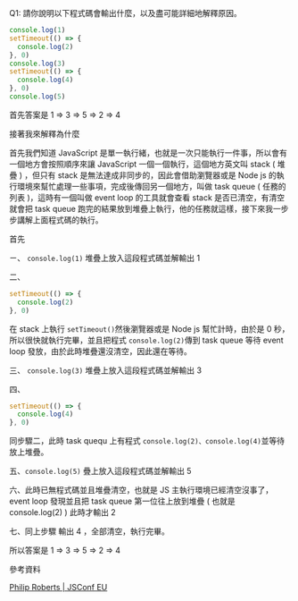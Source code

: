 Q1:  請你說明以下程式碼會輸出什麼，以及盡可能詳細地解釋原因。
```js
console.log(1)
setTimeout(() => {
  console.log(2)
}, 0)
console.log(3)
setTimeout(() => {
  console.log(4)
}, 0)
console.log(5)
```
首先答案是 1 => 3 => 5 => 2 => 4

接著我來解釋為什麼

首先我們知道 JavaScript 是單一執行緒，也就是一次只能執行一件事，所以會有一個地方會按照順序來讓 JavaScript 一個一個執行，這個地方英文叫 stack ( 堆疊 ) ，但只有 stack 是無法達成非同步的，因此會借助瀏覽器或是 Node js 的執行環境來幫忙處理一些事項，完成後傳回另一個地方，叫做 task queue ( 任務的列表 )，這時有一個叫做 event loop 的工具就會查看 stack 是否已清空，有清空就會把 task queue 跑完的結果放到堆疊上執行，他的任務就這樣，接下來我一步步講解上面程式碼的執行。

首先 

ㄧ、 ```console.log(1)```  堆疊上放入這段程式碼並解輸出 1

二、
```js
setTimeout(() => {
  console.log(2)
}, 0)
```
在 stack 上執行 `setTimeout()`然後瀏覽器或是 Node js 幫忙計時，由於是 0 秒，所以很快就執行完畢，並且把程式 `console.log(2)`傳到 task queue 等待 event loop 發放，由於此時堆疊還沒清空，因此還在等待。

三、 ```console.log(3)``` 堆疊上放入這段程式碼並解輸出 3

四、
```js
setTimeout(() => {
  console.log(4)
}, 0)
```
同步驟二，此時 task quequ 上有程式 `console.log(2)、console.log(4)`並等待放上堆疊。

五、```console.log(5)``` 疊上放入這段程式碼並解輸出 5

六、此時已無程式碼並且堆疊清空，也就是 JS 主執行環境已經清空沒事了， event loop 發現並且把 task queue 第一位往上放到堆疊 ( 也就是 console.log(2) ) 此時才輸出 2 

七、同上步驟 輸出 4 ，全部清空，執行完畢。

所以答案是 1 => 3 => 5 => 2 => 4 

參考資料

[Philip Roberts | JSConf EU](https://www.youtube.com/watch?v=8aGhZQkoFbQ)
